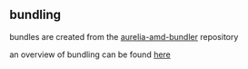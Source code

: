 ## bundling

bundles are created from the [aurelia-amd-bundler](https://github.com/cmichaelgraham/aurelia-amd-bundler#aurelia-amd-bundler) repository

an overview of bundling can be found [here](http://www.cmichaelgraham.io/aurelia-typescript-samples/overview/bundling-amd.html)